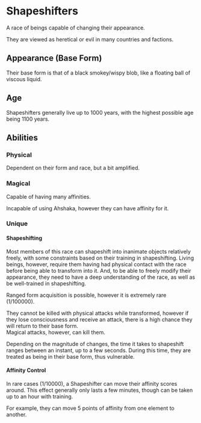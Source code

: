 # Shapeshifters

A race of beings capable of changing their appearance.

They are viewed as heretical or evil in many countries and factions.

## Appearance (Base Form)

Their base form is that of a black smokey/wispy blob, like a floating ball of viscous liquid.

## Age

Shapeshifters generally live up to 1000 years, with the highest possible age being 1100 years.

## Abilities

### Physical

Dependent on their form and race, but a bit amplified.

### Magical

Capable of having many affinities.

Incapable of using Ahshaka, however they can have affinity for it.

### Unique

#### Shapeshifting

Most members of this race can shapeshift into inanimate objects relatively freely, with some constraints based on their training in shapeshifting. Living beings, however, require them having had physical contact with the race before being able to transform into it. And, to be able to freely modify their appearance, they need to have a deep understanding of the race, as well as be well-trained in shapeshifting.

Ranged form acquisition is possible, however it is extremely rare (1/100000).

They cannot be killed with physical attacks while transformed, however if they lose consciousness and receive an attack, there is a high chance they will return to their base form.  
Magical attacks, however, can kill them.

Depending on the magnitude of changes, the time it takes to shapeshift ranges between an instant, up to a few seconds. During this time, they are treated as being in their base form, thus vulnerable.

#### Affinity Control

In rare cases (1/10000), a Shapeshifter can move their affinity scores around.
This effect generally only lasts a few minutes, though can be taken up to an hour with training.

For example, they can move 5 points of affinity from one element to another.
